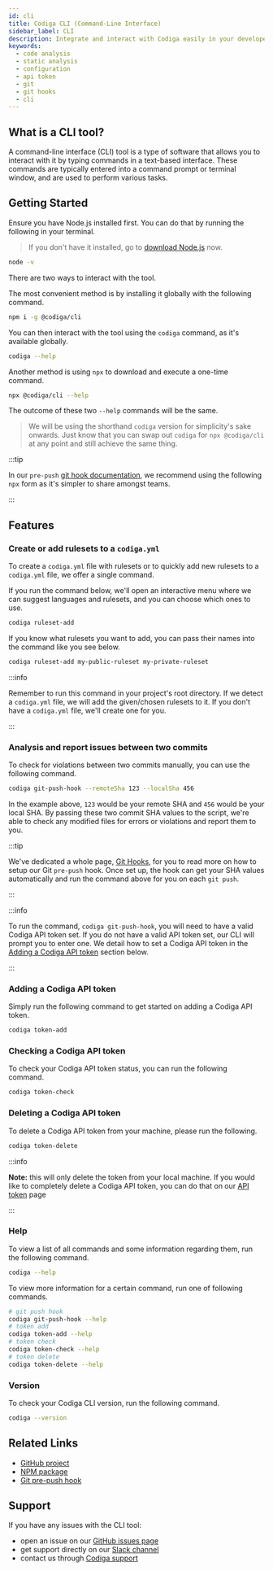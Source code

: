 ```yaml
---
id: cli
title: Codiga CLI (Command-Line Interface)
sidebar_label: CLI
description: Integrate and interact with Codiga easily in your developer environment using our CLI tool
keywords:
  - code analysis
  - static analysis
  - configuration
  - api token
  - git
  - git hooks
  - cli
---
```


## What is a CLI tool?

A command-line interface (CLI) tool is a type of software that allows you to interact with it by typing
commands in a text-based interface. These commands are typically entered into a command prompt or terminal
window, and are used to perform various tasks.

## Getting Started

Ensure you have Node.js installed first. You can do that by running the following in your terminal.

> If you don't have it installed, go to [download Node.js](https://nodejs.org/en/download/) now.

```bash
node -v
```

There are two ways to interact with the tool.

The most convenient method is by installing it globally with the following command.

```bash
npm i -g @codiga/cli
```

You can then interact with the tool using the `codiga` command, as it's available globally.

```bash
codiga --help
```

Another method is using `npx` to download and execute a one-time command.

```bash
npx @codiga/cli --help
```

The outcome of these two `--help` commands will be the same.

> We will be using the shorthand `codiga` version for simplicity's sake onwards. Just know that you
> can swap out `codiga` for `npx @codiga/cli` at any point and still achieve the same thing.

:::tip

In our `pre-push` [git hook documentation](/docs/code-analysis/integration/git-hooks), we recommend using the following
`npx` form as it's simpler to share amongst teams.

:::

## Features

### Create or add rulesets to a `codiga.yml`

To create a `codiga.yml` file with rulesets or to quickly add new rulesets to a `codiga.yml` file, we offer a single command.

If you run the command below, we'll open an interactive menu where we can suggest languages and rulesets, and you can choose which ones to use.

```bash
codiga ruleset-add
```

If you know what rulesets you want to add, you can pass their names into the command like you see below.

```bash
codiga ruleset-add my-public-ruleset my-private-ruleset
```

:::info

Remember to run this command in your project's root directory. If we detect a `codiga.yml` file, we will add the given/chosen rulesets to it. If you don't have a `codiga.yml` file, we'll create one for you.

:::

### Analysis and report issues between two commits

To check for violations between two commits manually, you can use the following command.

```bash
codiga git-push-hook --remoteSha 123 --localSha 456
```

In the example above, `123` would be your remote SHA and `456` would be your local SHA. By passing these two commit SHA values to the script, we're able to check any modified files for errors or violations and report them to you.

:::tip

We've dedicated a whole page, [Git Hooks](/docs/code-analysis/integration/git-hooks), for you to read more on how to setup our Git `pre-push` hook. Once set up, the hook can get your SHA values automatically and run the command above for you on each `git push`.

:::

:::info

To run the command, `codiga git-push-hook`, you will need to have a valid Codiga API token set. If you do not have a valid API token set, our CLI will prompt you to enter one. We detail how to set a Codiga API token in the [Adding a Codiga API token](/docs/code-analysis/integration/cli/#adding-a-codiga-api-token) section below.

:::

### Adding a Codiga API token

Simply run the following command to get started on adding a Codiga API token.

```bash
codiga token-add
```

### Checking a Codiga API token

To check your Codiga API token status, you can run the following command.

```bash
codiga token-check
```

### Deleting a Codiga API token

To delete a Codiga API token from your machine, please run the following.

```bash
codiga token-delete
```

:::info

**Note:** this will only delete the token from your local machine. If you would like to completely delete a Codiga API token, you can do that on our [API token](https://app.codiga.io/api-tokens) page

:::

### Help

To view a list of all commands and some information regarding them, run the following command.

```bash
codiga --help
```

To view more information for a certain command, run one of following commands.

```bash
# git push hook
codiga git-push-hook --help
# token add
codiga token-add --help
# token check
codiga token-check --help
# token delete
codiga token-delete --help
```

### Version

To check your Codiga CLI version, run the following command.

```bash
codiga --version
```

## Related Links

- [GitHub project](https://github.com/codiga/codiga-cli)
- [NPM package](https://www.npmjs.com/package/@codiga/cli)
- [Git pre-push hook](/docs/code-analysis/integration/git-hooks/)

## Support

If you have any issues with the CLI tool:

- open an issue on our [GitHub issues page](https://github.com/codiga/codiga-cli/issues)
- get support directly on our [Slack channel](https://join.slack.com/t/codigahq/shared_invite/zt-9hvmfwie-9BUVFwZDwvpIGlkHv2mzYQ)
- contact us through [Codiga support](https://www.codiga.io/contact-us/)
